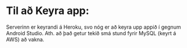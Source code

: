 # Til að Keyra app:

Serverinn er keyrandi á Heroku, svo nóg er að keyra upp appið í gegnum Android Studio. 
Ath. að það getur tekið smá stund fyrir MySQL (keyrt á AWS) að vakna.

